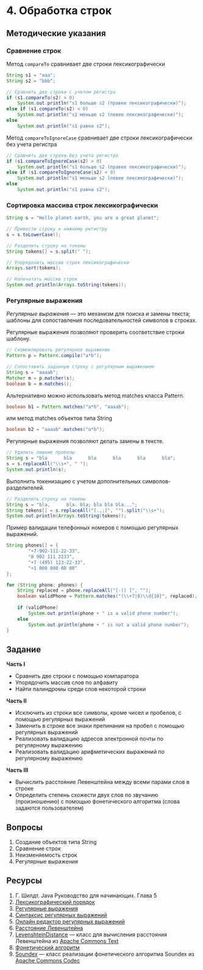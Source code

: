 # 4. Обработка строк

## Методические указания

### Сравнение строк

Метод `compareTo` сравнивает две строки лексикографически

```java
String s1 = "aaa";
String s2 = "bbb";

// Сравнить две строки с учетом регистра
if (s1.compareTo(s2) > 0)
    System.out.println("s1 больше s2 (правее лексикографически)");
else if (s1.compareTo(s2) < 0)
    System.out.println("s1 меньше s2 (левее лексикографически)");
else
    System.out.println("s1 равна s2");
```

Метод `compareToIgnoreCase` сравнивает две строки лексикографически без учета регистра
```java
// Сравнить две строки без учета регистра
if (s1.compareToIgnoreCase(s2) > 0)
    System.out.println("s1 больше s2 (правее лексикографически)");
else if (s1.compareToIgnoreCase(s2) < 0)
    System.out.println("s1 меньше s2 (левее лексикографически)");
else
    System.out.println("s1 равна s2");
```

### Сортировка массива строк  лексикографически

```java
String s = "Hello planet earth, you are a great planet";

// Привести строку к нижнему регистру
s = s.toLowerCase();

// Разделить строку на токены
String tokens[] = s.split(" ");

// Упорядочить массив строк лексикографически
Arrays.sort(tokens);

// Напечатать массив строк
System.out.println(Arrays.toString(tokens));
```

### Регулярные выражения

_Регулярные выражения_ — это механизм для поиска и замены текста; шаблоны для сопоставления последовательностей символов в строках.

Регулярные выражения позволяют проверить соответствие строки шаблону.

```java
// Скомпилировать регулярное выражение
Pattern p = Pattern.compile("a*b");

// Сопоставить заданную строку с регулярным выражением
String s = "aaaab";
Matcher m = p.matcher(s);
boolean b = m.matches();
```

Альтернативно можно использовать метод matches класса Pattern.
```java
boolean b1 = Pattern.matches("a*b", "aaaab");
```
или метод matches объектов типа String
```java
boolean b2 = "aaaab".matches("a*b");
```

Регулярные выражения позволяют делать замены в тексте.
```java
// Удалить лишние пробелы
String s = "bla      bla      bla      bla      bla      bla";
s = s.replaceAll("\\s+", " ");
System.out.println(s);
```

Выполнить токенизацию с учетом дополнительных символов-разделителей.
```java
// Разделить строку на токены 
String s = "bla,      bla. bla; bla bla bla...";
String tokens[] = s.replaceAll("[.,;]", "").split("\\s+");
System.out.println(Arrays.toString(tokens));
```

Пример валидации телефонных номеров с помощью регулярных выражений.
```java
String phones[] = {
        "+7-902-111-22-33",
        "8 902 111 2233",
        "+7 (495) 123-22-33",
        "+1 000 000 00 00"
};

for (String phone: phones) {
    String replaced = phone.replaceAll("[-() ]", "");
    boolean validPhone = Pattern.matches("(\\+7|8)\\d{10}", replaced);
    
    if (validPhone)
        System.out.println(phone + " is a valid phone number");
    else
        System.out.println(phone + " is not a valid phone number");
}
```

## Задание

**Часть I**

- Сравнить две строки с помощью компаратора
- Упорядочить массив слов по алфавиту
- Найти палиндромы среди слов некоторой строки

**Часть II**

- Исключить из строки все символы, кроме чисел и пробелов, с помощью регулярных выражений
- Заменить в строке все знаки препинания на пробел с помощью регулярных выражений
- Реализовать валидацию адресов электронной почты по регулярному выражению
- Реализовать валидацию арифметических выражений по регулярному выражению

**Часть III**

- Вычислить расстояние Левенштейна между всеми парами слов в строке
- Определить степень схожести двух слов по звучанию (произношению) с помощью фонетического алгоритма (слова задаются пользователем)

## Вопросы

1.	Создание объектов типа String
2.	Сравнение строк
3.	Неизменяемость строк
4.	Регулярные выражения

## Ресурсы

1.	Г. Шилдт. Java Руководство для начинающих. Глава 5
2.	[Лексикографический порядок](https://ru.wikipedia.org/wiki/%D0%9B%D0%B5%D0%BA%D1%81%D0%B8%D0%BA%D0%BE%D0%B3%D1%80%D0%B0%D1%84%D0%B8%D1%87%D0%B5%D1%81%D0%BA%D0%B8%D0%B9_%D0%BF%D0%BE%D1%80%D1%8F%D0%B4%D0%BE%D0%BA)
3.	[Регулярные выражения](https://ru.wikipedia.org/wiki/%D0%A0%D0%B5%D0%B3%D1%83%D0%BB%D1%8F%D1%80%D0%BD%D1%8B%D0%B5_%D0%B2%D1%8B%D1%80%D0%B0%D0%B6%D0%B5%D0%BD%D0%B8%D1%8F)
4.	[Синтаксис регулярных выражений](https://docs.oracle.com/javase/8/docs/api/java/util/regex/Pattern.html)
5.	[Онлайн редактор регулярных выражений](https://regexr.com/)
6.	[Расстояние Левенштейна](https://ru.wikipedia.org/wiki/%D0%A0%D0%B0%D1%81%D1%81%D1%82%D0%BE%D1%8F%D0%BD%D0%B8%D0%B5_%D0%9B%D0%B5%D0%B2%D0%B5%D0%BD%D1%88%D1%82%D0%B5%D0%B9%D0%BD%D0%B0)
7.	[LevenshteinDistance](https://commons.apache.org/proper/commons-text/apidocs/org/apache/commons/text/similarity/LevenshteinDistance.html) — класс для вычисления расстояния Левенштейна из [Apache Commons Text](https://commons.apache.org/proper/commons-text/)
8.	[Фонетический алгоритм](https://en.wikipedia.org/wiki/Phonetic_algorithm)
9.	[Soundex](https://commons.apache.org/proper/commons-codec/apidocs/org/apache/commons/codec/language/Soundex.html) — класс реализации фонетического алгоритма Soundex из [Apache Commons Codec](https://commons.apache.org/proper/commons-codec/)
